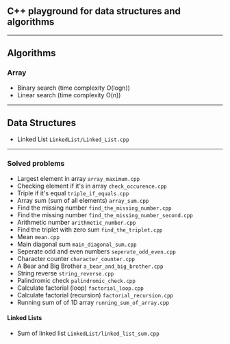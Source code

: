 ## C++ playground for data structures and algorithms

---

## Algorithms

### Array

- Binary search (time complexity O(logn))
- Linear search (time complexity O(n))

---

## Data Structures

- Linked List `LinkedList/Linked_List.cpp`

---

### Solved problems

- Largest element in array `array_maximum.cpp`
- Checking element if it's in array `check_occurence.cpp`
- Triple if it's equal `triple_if_equals.cpp`
- Array sum (sum of all elements) `array_sum.cpp`
- Find the missing number `find_the_missing_number.cpp`
- Find the missing number `find_the_missing_number_second.cpp`
- Arithmetic number `arithmetic_number.cpp`
- Find the triplet with zero sum `find_the_triplet.cpp`
- Mean `mean.cpp`
- Main diagonal sum `main_diagonal_sum.cpp`
- Seperate odd and even numbers `seperate_odd_even.cpp`
- Character counter `character_counter.cpp`
- A Bear and Big Brother `a_bear_and_big_brother.cpp`
- String reverse `string_reverse.cpp`
- Palindromic check `palindromic_check.cpp`
- Calculate factorial (loop) `factorial_loop.cpp`
- Calculate factorial (recursion) `factorial_recursion.cpp`
- Running sum of of 1D array `running_sum_of_array.cpp`

#### Linked Lists

- Sum of linked list `LinkedList/linked_list_sum.cpp`
